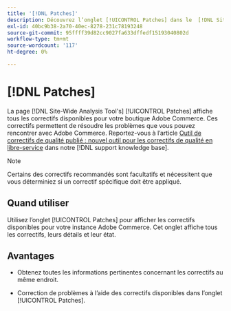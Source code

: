 ```yaml
---
title: '[!DNL Patches]'
description: Découvrez l’onglet [!UICONTROL Patches] dans le  [!DNL Site-Wide Analysis Tool], quand l’utiliser et ses avantages.
exl-id: 40bc9b38-2a70-40ec-8278-231c78193248
source-git-commit: 95ffff39d82cc9027fa633dffedf15193040802d
workflow-type: tm+mt
source-wordcount: '117'
ht-degree: 0%

---
```


# [!DNL Patches]

La page [!DNL Site-Wide Analysis Tool's] [!UICONTROL Patches] affiche tous les correctifs disponibles pour votre boutique Adobe Commerce. Ces correctifs permettent de résoudre les problèmes que vous pouvez rencontrer avec Adobe Commerce. Reportez-vous à l’article [Outil de correctifs de qualité publié : nouvel outil pour les correctifs de qualité en libre-service](https://support.magento.com/hc/en-us/articles/360047139492) dans notre [!DNL support knowledge base].

>[!NOTE]
>
>Certains des correctifs recommandés sont facultatifs et nécessitent que vous déterminiez si un correctif spécifique doit être appliqué.

## Quand utiliser

Utilisez l’onglet [!UICONTROL Patches] pour afficher les correctifs disponibles pour votre instance Adobe Commerce. Cet onglet affiche tous les correctifs, leurs détails et leur état.

## Avantages

* Obtenez toutes les informations pertinentes concernant les correctifs au même endroit.

* Correction de problèmes à l’aide des correctifs disponibles dans l’onglet [!UICONTROL Patches].
